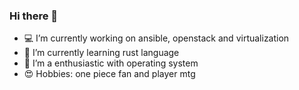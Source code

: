 ### Hi there 👋

- 💻 I’m currently working on ansible, openstack and virtualization
- 🦀 I’m currently learning rust language
- 🐧 I’m a enthusiastic with operating system
- 😍 Hobbies: one piece fan and player mtg
